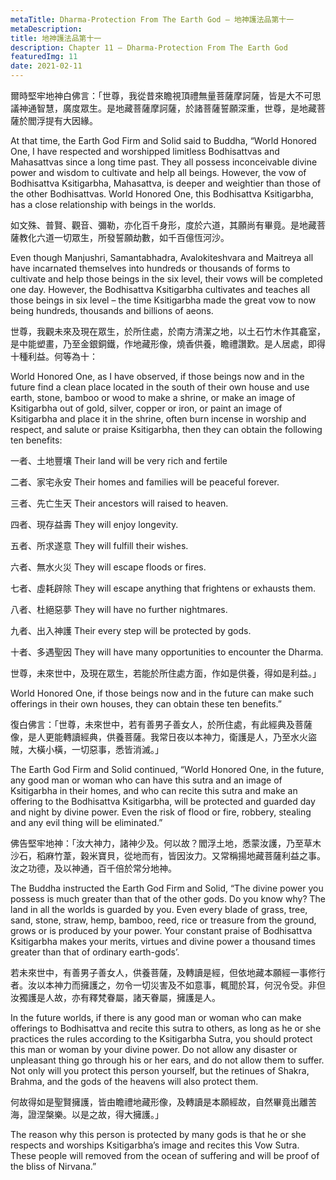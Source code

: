 ```yaml
---
metaTitle: Dharma-Protection From The Earth God — 地神護法品第十一
metaDescription:
title: 地神護法品第十一
description: Chapter 11 — Dharma-Protection From The Earth God
featuredImg: 11
date: 2021-02-11
---
```


爾時堅牢地神白佛言：「世尊，我從昔來瞻視頂禮無量菩薩摩訶薩，皆是大不可思議神通智慧，廣度眾生。是地藏菩薩摩訶薩，於諸菩薩誓願深重，世尊，是地藏菩薩於閻浮提有大因緣。

At that time, the Earth God Firm and Solid said to Buddha, “World Honored One, I have respected and worshipped limitless Bodhisattvas and Mahasattvas since a long time past. They all possess inconceivable divine power and wisdom to cultivate and help all beings. However, the vow of Bodhisattva Ksitigarbha, Mahasattva, is deeper and weightier than those of the other Bodhisattvas. World Honored One, this Bodhisattva Ksitigarbha, has a close relationship with beings in the worlds.

如文殊、普賢、觀音、彌勒，亦化百千身形，度於六道，其願尚有畢竟。是地藏菩薩教化六道一切眾生，所發誓願劫數，如千百億恆河沙。

Even though Manjushri, Samantabhadra, Avalokiteshvara and Maitreya all have incarnated themselves into hundreds or thousands of forms to cultivate and help those beings in the six level, their vows will be completed one day. However, the Bodhisattva Ksitigarbha cultivates and teaches all those beings in six level – the time Ksitigarbha made the great vow to now being hundreds, thousands and billions of aeons.

世尊，我觀未來及現在眾生，於所住處，於南方清潔之地，以土石竹木作其龕室，是中能塑畫，乃至金銀銅鐵，作地藏形像，燒香供養，瞻禮讚歎。是人居處，即得十種利益。何等為十：

World Honored One, as I have observed, if those beings now and in the future find a clean place located in the south of their own house and use earth, stone, bamboo or wood to make a shrine, or make an image of Ksitigarbha out of gold, silver, copper or iron, or paint an image of Ksitigarbha and place it in the shrine, often burn incense in worship and respect, and salute or praise Ksitigarbha, then they can obtain the following ten benefits:

一者、土地豐壤
Their land will be very rich and fertile

二者、家宅永安
Their homes and families will be peaceful forever.

三者、先亡生天
Their ancestors will raised to heaven.

四者、現存益壽
They will enjoy longevity.

五者、所求遂意
They will fulfill their wishes.

六者、無水火災
They will escape floods or fires.

七者、虛耗辟除
They will escape anything that frightens or exhausts them.

八者、杜絕惡夢
They will have no further nightmares.

九者、出入神護
Their every step will be protected by gods.

十者、多遇聖因
They will have many opportunities to encounter the Dharma.

世尊，未來世中，及現在眾生，若能於所住處方面，作如是供養，得如是利益。」

World Honored One, if those beings now and in the future can make such offerings in their own houses, they can obtain these ten benefits.”

復白佛言：「世尊，未來世中，若有善男子善女人，於所住處，有此經典及菩薩像，是人更能轉讀經典，供養菩薩。我常日夜以本神力，衛護是人，乃至水火盜賊，大橫小橫，一切惡事，悉皆消滅。」

The Earth God Firm and Solid continued, “World Honored One, in the future, any good man or woman who can have this sutra and an image of Ksitigarbha in their homes, and who can recite this sutra and make an offering to the Bodhisattva Ksitigarbha, will be protected and guarded day and night by divine power. Even the risk of flood or fire, robbery, stealing and any evil thing will be eliminated.”

佛告堅牢地神：「汝大神力，諸神少及。何以故？閻浮土地，悉蒙汝護，乃至草木沙石，稻麻竹葦，穀米寶貝，從地而有，皆因汝力。又常稱揚地藏菩薩利益之事。汝之功德，及以神通，百千倍於常分地神。

The Buddha instructed the Earth God Firm and Solid, “The divine power you possess is much greater than that of the other gods. Do you know why? The land in all the worlds is guarded by you. Even every blade of grass, tree, sand, stone, straw, hemp, bamboo, reed, rice or treasure from the ground, grows or is produced by your power. Your constant praise of Bodhisattva Ksitigarbha makes your merits, virtues and divine power a thousand times greater than that of ordinary earth-gods’.

若未來世中，有善男子善女人，供養菩薩，及轉讀是經，但依地藏本願經一事修行者。汝以本神力而擁護之，勿令一切災害及不如意事，輒聞於耳，何況令受。非但汝獨護是人故，亦有釋梵眷屬，諸天眷屬，擁護是人。

In the future worlds, if there is any good man or woman who can make offerings to Bodhisattva and recite this sutra to others, as long as he or she practices the rules according to the Ksitigarbha Sutra, you should protect this man or woman by your divine power. Do not allow any disaster or unpleasant thing go through his or her ears, and do not allow them to suffer. Not only will you protect this person yourself, but the retinues of Shakra, Brahma, and the gods of the heavens will also protect them.

何故得如是聖賢擁護，皆由瞻禮地藏形像，及轉讀是本願經故，自然畢竟出離苦海，證涅槃樂。以是之故，得大擁護。」

The reason why this person is protected by many gods is that he or she respects and worships Ksitigarbha’s image and recites this Vow Sutra. These people will removed from the ocean of suffering and will be proof of the bliss of Nirvana.”

